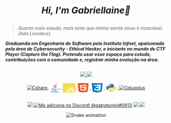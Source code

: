   **<h1 align="center">*Hi, I'm Gabriellaine👋*</h1>**
  
##
> *Quanto mais estudo, mais sinto que minha mente nisso é insaciável. (Ada Lovelace)*

**<a> *Graduanda em Engenharia de Software pelo Instituto Infnet, apaixonada pela área de Cybersecurity - Ethical Hacker, e iniciante no mundo de CTF Player (Capture the Flag).
  Pretendo usar esse espaço para estudo, contribuições com a comunidade e, registrar minha evolução na área.* </a>**
##

<div align="center"> 
  <a href="https://github.com/gabybonini">
  <img height="155em" src="https://github-readme-stats.vercel.app/api/top-langs/?username=gabybonini&layout=compact&langs_count=8&theme=radical"/>
  <img height="155em" src="https://github-readme-stats.vercel.app/api?username=gabybonini&show_icons=true&theme=radical&include_all_commits=true&count_private=true"/> 
  
</div>
  <div align="center" valign="top"><br>
  <img align="center" alt="Csharp" height="30" width="40" src="https://cdn.jsdelivr.net/gh/devicons/devicon/icons/c/c-original.svg">
  <img align="center" alt="java" height="30" width="40" src="https://raw.githubusercontent.com/devicons/devicon/master/icons/java/java-original.svg">
  <img align="center" alt="Js" height="30" width="40" src="https://raw.githubusercontent.com/devicons/devicon/master/icons/javascript/javascript-plain.svg">
  <img align="center" alt="HTML" height="30" width="40" src="https://raw.githubusercontent.com/devicons/devicon/master/icons/html5/html5-original.svg">
  <img align="center" alt="CSS" height="30" width="40" src="https://raw.githubusercontent.com/devicons/devicon/master/icons/css3/css3-original.svg">
  <img align="center" alt="Python" height="30" width="40" src="https://raw.githubusercontent.com/devicons/devicon/master/icons/python/python-original.svg">
  <img align="center" alt="Cplusplus" height="30" width="40" src="https://cdn.jsdelivr.net/gh/devicons/devicon/icons/cplusplus/cplusplus-original.svg">
</div>  
 
   ##
  
 <div align="center">
  <a href="https://instagram.com/gabybonini_" target="_blank"><img src="https://img.shields.io/badge/-Instagram-%23E4405F?style=for-the-badge&logo=instagram&logoColor=white" target="_blank"></a>
 <a href="https://discord.com/channels/gabybonini#0913" target="_blank"><img title="Me adiciona no Discord! @gabybonini#0913" src="https://img.shields.io/badge/Discord-7289DA?style=for-the-badge&logo=discord&logoColor=white" target="_blank"></a> 
  <a href = "mailto:gabriellainearbonini@gmail.com"><img src="https://img.shields.io/badge/-Gmail-%23333?style=for-the-badge&logo=gmail&logoColor=white" target="_blank"></a>
  <a href="https://www.linkedin.com/in/gabriellaine-bonini-/" target="_blank"><img src="https://img.shields.io/badge/-LinkedIn-%230077B5?style=for-the-badge&logo=linkedin&logoColor=white" target="_blank"></a> 
   
   
  ![Snake animation](https://github.com/gabybonini/gabybonini/blob/output/github-contribution-grid-snake.svg)
 
</div>
